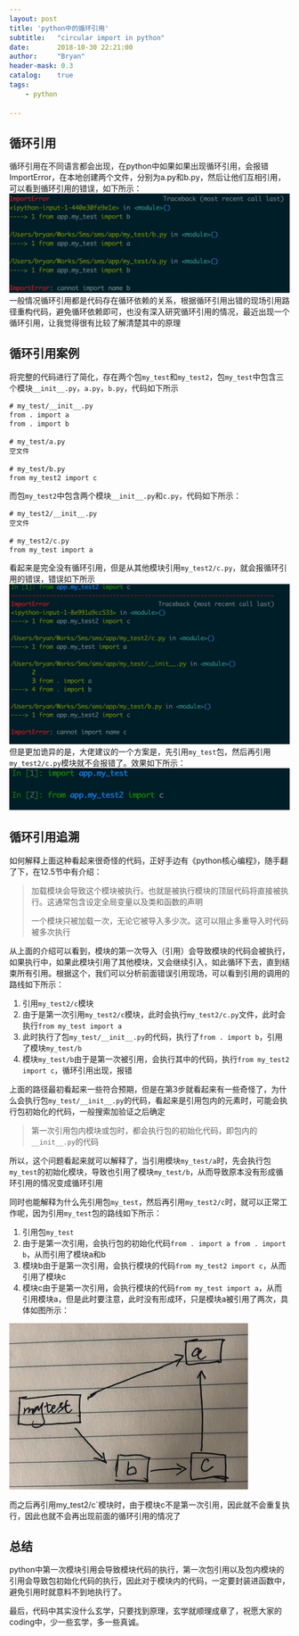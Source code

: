 ```yaml
---
layout: post
title: 'python中的循环引用'
subtitle:   "circular import in python"
date:       2018-10-30 22:21:00
author:     "Bryan"
header-mask: 0.3
catalog:    true
tags:
    - python

---
```


## 循环引用
循环引用在不同语言都会出现，在python中如果如果出现循环引用，会报错ImportError，在本地创建两个文件，分别为a.py和b.py，然后让他们互相引用，可以看到循环引用的错误，如下所示：
![import_error](/img/in-post/circular-import/import_error.jpg)
一般情况循环引用都是代码存在循环依赖的关系，根据循环引用出错的现场引用路径重构代码，避免循环依赖即可，也没有深入研究循环引用的情况，最近出现一个循环引用，让我觉得很有比较了解清楚其中的原理

## 循环引用案例
将完整的代码进行了简化，存在两个包`my_test`和`my_test2`，包`my_test`中包含三个模块`__init__.py`，`a.py`，`b.py`，代码如下所示

```
# my_test/__init__.py
from . import a
from . import b

# my_test/a.py
空文件

# my_test/b.py
from my_test2 import c
```
而包`my_test2`中包含两个模块`__init__.py`和`c.py`，代码如下所示：

```
# my_test2/__init__.py
空文件

# my_test2/c.py
from my_test import a
```
看起来是完全没有循环引用，但是从其他模块引用`my_test2/c.py`，就会报循环引用的错误，错误如下所示
![import_error](/img/in-post/circular-import/import_one.jpg)
但是更加诡异的是，大佬建议的一个方案是，先引用`my_test`包，然后再引用`my_test2/c.py`模块就不会报错了。效果如下所示：
![import_error](/img/in-post/circular-import/import_two.jpg)


## 循环引用追溯
如何解释上面这种看起来很奇怪的代码，正好手边有《python核心编程》，随手翻了下，在12.5节中有介绍：

> 加载模块会导致这个模块被执行。也就是被执行模块的顶层代码将直接被执行。这通常包含设定全局变量以及类和函数的声明
>
> 一个模块只被加载一次，无论它被导入多少次。这可以阻止多重导入时代码被多次执行

从上面的介绍可以看到，模块的第一次导入（引用）会导致模块的代码会被执行，如果执行中，如果此模块引用了其他模块，又会继续引入，如此循环下去，直到结束所有引用。根据这个，我们可以分析前面错误引用现场，可以看到引用的调用的路线如下所示：

1. 引用`my_test2/c`模块
2. 由于是第一次引用`my_test2/c`模块，此时会执行`my_test2/c.py`文件，此时会执行`from my_test import a`
3. 此时执行了包`my_test/__init__.py`的代码，执行了`from . import b`，引用了模块`my_test/b`
4. 模块`my_test/b`由于是第一次被引用，会执行其中的代码，执行`from my_test2 import c`，循环引用出现，报错

上面的路径最初看起来一些符合预期，但是在第3步就看起来有一些奇怪了，为什么会执行包`my_test/__init__.py`的代码，看起来是引用包内的元素时，可能会执行包初始化的代码，一般搜索加验证之后确定

> 第一次引用包内模块或包时，都会执行包的初始化代码，即包内的`__init__.py`的代码

所以，这个问题看起来就可以解释了，当引用模块`my_test/a`时，先会执行包`my_test`的初始化模块，导致也引用了模块`my_test/b`，从而导致原本没有形成循环引用的情况变成循环引用

同时也能解释为什么先引用包`my_test`，然后再引用`my_test2/c`时，就可以正常工作呢，因为引用`my_test`包的路线如下所示：

1. 引用包`my_test`
2. 由于是第一次引用，会执行包的初始化代码`from . import a from . import b`，从而引用了模块a和b
3. 模块b由于是第一次引用，会执行模块的代码`from my_test2 import c`，从而引用了模块c
4. 模块c由于是第一次引用，会执行模块的代码`from my_test import a`，从而引用模块a，但是此时要注意，此时没有形成环，只是模块a被引用了两次，具体如图所示：

![import_error](/img/in-post/circular-import/import_two_pic.jpg)

而之后再引用my_test2/c`模块时，由于模块c不是第一次引用，因此就不会重复执行，因此也就不会再出现前面的循环引用的情况了

## 总结
python中第一次模块引用会导致模块代码的执行，第一次包引用以及包内模块的引用会导致包初始化代码的执行，因此对于模块内的代码，一定要封装进函数中，避免引用时就意料不到地执行了。

最后，代码中其实没什么玄学，只要找到原理，玄学就顺理成章了，祝愿大家的coding中，少一些玄学，多一些真诚。